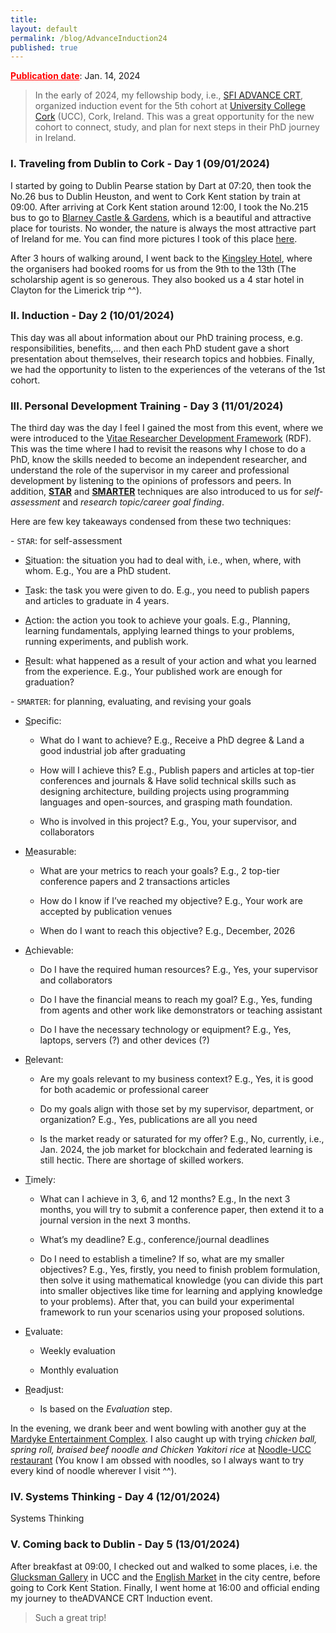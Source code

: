 ```yaml
---
title:
layout: default
permalink: /blog/AdvanceInduction24
published: true
---
```


<span style="color: red;"><u>**Publication date</u>**</span>: Jan. 14, 2024

> In the early of 2024, my fellowship body, i.e., [SFI ADVANCE CRT](https://www.advance-crt.ie/), organized induction event for the 5th cohort at [University College Cork](https://www.ucc.ie/en/) (UCC), Cork, Ireland. This was a great opportunity for the new cohort to connect, study, and plan for next steps in their PhD journey in Ireland. 

### I. Traveling from Dublin to Cork - Day 1 (09/01/2024)

I started by going to Dublin Pearse station by Dart at 07:20, then took the No.26 bus to Dublin Heuston, and went to Cork Kent station by train at 09:00. After arriving at Cork Kent station around 12:00, I took the No.215 bus to go to [Blarney Castle & Gardens](https://blarneycastle.ie/), which is a beautiful and attractive place for tourists. No wonder, the nature is always the most attractive part of Ireland for me. You can find more pictures I took of this place [here](). 

After 3 hours of walking around, I went back to the [Kingsley Hotel](https://www.thekingsley.ie/?gad_source=1&gclid=CjwKCAiA-vOsBhAAEiwAIWR0TZH4N4x6T3s6syCxmXEq7f4hEkChI2hXGBLpZRgqm3USX_m5LYJSOBoCcOIQAvD_BwE), where the organisers had booked rooms for us from the 9th to the 13th (The scholarship agent is so generous. They also booked us a 4 star hotel in Clayton for the Limerick trip ^^).

### II. Induction - Day 2 (10/01/2024)

This day was all about information about our PhD training process, e.g. responsibilities, benefits,... and then each PhD student gave a short presentation about themselves, their research topics and hobbies. Finally, we had the opportunity to listen to the experiences of the veterans of the 1st cohort.

### III. Personal Development Training - Day 3 (11/01/2024)

The third day was the day I feel I gained the most from this event, where we were introduced to the [Vitae Researcher Development Framework](https://www.vitae.ac.uk/vitae-publications/vitae-library-of-resources/about-vitae-researcher-development-programmes/effective-researcher) (RDF). This was the time where I had to revisit the reasons why I chose to do a PhD, know the skills needed to become an independent researcher, and understand the role of the supervisor in my career and professional development by listening to the opinions of professors and peers. In addition, [**STAR**](https://nationalcareers.service.gov.uk/careers-advice/interview-advice/the-star-method) and [**SMARTER**](https://solocom.ca/en/smarter-method/#:~:text=The%20SMART%20concept%20to%20achieving,evaluate%20and%20revise%20your%20goals.) techniques are also introduced to us for *self-assessment* and *research topic/career goal finding*.

Here are few key takeaways condensed from these two techniques:

\- `STAR`: for self-assessment

+ <u>S</u>ituation: the situation you had to deal with, i.e., when, where, with whom. E.g., You are a PhD student.

+ <u>T</u>ask: the task you were given to do. E.g., you need to publish papers and articles to graduate in 4 years.

+ <u>A</u>ction: the action you took to achieve your goals. E.g., Planning, learning fundamentals, applying learned things to your problems, running experiments, and publish work.

+ <u>R</u>esult: what happened as a result of your action and what you learned from the experience. E.g., Your published work are enough for graduation?

\- `SMARTER`: for planning, evaluating, and revising your goals

+ <u>S</u>pecific:

    + What do I want to achieve? E.g., Receive a PhD degree & Land a good industrial job after graduating

    + How will I achieve this? E.g., Publish papers and articles at top-tier conferences and journals & Have solid technical skills such as designing architecture, building projects using programming languages and open-sources, and grasping math foundation.

    + Who is involved in this project? E.g., You, your supervisor, and collaborators 

+ <u>M</u>easurable:

    + What are your metrics to reach your goals? E.g., 2 top-tier conference papers and 2 transactions articles

    + How do I know if I’ve reached my objective? E.g., Your work are accepted by publication venues

    + When do I want to reach this objective? E.g., December, 2026

+ <u>A</u>chievable:

    + Do I have the required human resources? E.g., Yes, your supervisor and collaborators

    + Do I have the financial means to reach my goal? E.g., Yes, funding from agents and other work like demonstrators or teaching assistant

    + Do I have the necessary technology or equipment? E.g., Yes, laptops, servers (?) and other devices (?)

+ <u>R</u>elevant:

    + Are my goals relevant to my business context? E.g., Yes, it is good for both academic or professional career

    + Do my goals align with those set by my supervisor, department, or organization? E.g., Yes, publications are all you need

    + Is the market ready or saturated for my offer? E.g., No, currently, i.e., Jan. 2024, the job market for blockchain and federated learning is still hectic. There are shortage of skilled workers.

+ <u>T</u>imely:

    + What can I achieve in 3, 6, and 12 months? E.g., In the next 3 months, you will try to submit a conference paper, then extend it to a journal version in the next 3 months.

    + What’s my deadline? E.g., conference/journal deadlines

    + Do I need to establish a timeline? If so, what are my smaller objectives? E.g., Yes, firstly, you need to finish problem formulation, then solve it using mathematical knowledge (you can divide this part into smaller objectives like time for learning and applying knowledge to your problems). After that, you can build your experimental framework to run your scenarios using your proposed solutions.

+ <u>E</u>valuate:

    + Weekly evaluation

    + Monthly evaluation

+ <u>R</u>eadjust:

    + Is based on the *Evaluation* step.

In the evening, we drank beer and went bowling with another guy at the [Mardyke Entertainment Complex](https://www.google.ie/maps/place/Mardyke+Bowl/@51.8981628,-8.4837204,17z/data=!4m14!1m7!3m6!1s0x48449017a7759863:0xdaa03b25dc975d26!2sMardyke+Bowl!8m2!3d51.8981628!4d-8.4811455!16s%2Fg%2F11gfp52wqb!3m5!1s0x48449017a7759863:0xdaa03b25dc975d26!8m2!3d51.8981628!4d-8.4811455!16s%2Fg%2F11gfp52wqb?entry=ttu). I also caught up with trying *chicken ball, spring roll, braised beef noodle and Chicken Yakitori rice* at [Noodle-UCC restaurant](https://maps.app.goo.gl/1KuxdNfubXK9vkij8) (You know I am obssed with noodles, so I always want to try every kind of noodle wherever I visit ^^). 

### IV. Systems Thinking - Day 4 (12/01/2024)

Systems Thinking

### V. Coming back to Dublin - Day 5 (13/01/2024)

After breakfast at 09:00, I checked out and walked to some places, i.e. the [Glucksman Gallery](https://www.glucksman.org/) in UCC and the [English Market](https://www.corkcity.ie/en/english-market/) in the city centre, before going to Cork Kent Station. Finally, I went home at 16:00 and official ending my journey to theADVANCE CRT Induction event. 

> Such a great trip!
